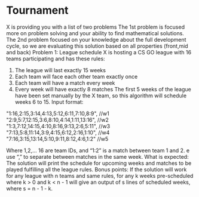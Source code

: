 # Tournament
X is providing you with a list of two problems
The 1st problem is focused more on problem solving and your ability to find mathematical
solutions.
The 2nd problem focused on your knowledge about the full development cycle, so we are
evaluating this solution based on all properties (front,mid and back)
Problem 1: League schedule
X is hosting a CS GO league with 16 teams participating and has these rules:
1. The league will last exactly 15 weeks
2. Each team will face each other team exactly once
3. Each team will have a match every week
4. Every week will have exactly 8 matches
The first 5 weeks of the league have been set manually by the X team, so this algorithm
will schedule weeks 6 to 15.
Input format:

"1:16,2:15,3:14,4:13,5:12,6:11,7:10,8:9", //w1
"2:9,5:7,12:15,3:6,8:10,4:14,1:11,13:16", //w2
"1:3,7:12,14:15,4:10,8:16,9:13,2:6,5:11", //w3
"7:13,5:8,11:14,3:9,4:15,6:12,2:16,1:10", //w4
"7:16,3:15,13:14,5:10,9:11,8:12,4:6,1:2" //w5

Where 1,2,... 16 are team IDs, and “1:2” is a match between team 1 and 2. e use “,” to separate
between matches in the same week.
What is expected: The solution will print the schedule for upcoming weeks and matches to be
played fulfilling all the league rules.
Bonus points: If the solution will work for any league with n teams and same rules, for any k
weeks pre-scheduled where k > 0 and k < n - 1 will give an output of s lines of scheduled
weeks, where s = n - 1 - k.
